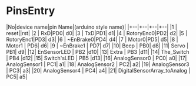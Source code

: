 # PinsEntry

|No|device name|pin Name|(arduino style name)|
|+--|+--|+--|+--|
|1 | reset||rst|
|2 | RxD|PD0| d0|
|3 | TxD|PD1| d1|
|4 | RotoryEnc0|PD2| d2|
|5 | RotoryEnc1|PD3| d3|
|6 | ~EnBrake0|PD4| d4|
|7 | Motor0|PD5| d5|
|8 | Motor1 | PD6| d6|
|9 | ~EnBrake1 | PD7| d7|
|10| Beep | PB0| d8|
|11| Servo | PB1| d9|
|12| EnSensorLED | PB2 |d10|
|13| Extra | PB3 |d11|
|14| The_Switch | PB4 |d12|
|15| Switch'sLED | PB5 |d13|
|16| AnalogSensor0 | PC0| a0|
|17| AnalogSensor1 | PC1| a1|
|18| AnalogSensor2 | PC2| a2|
|19| AnalogSensor3 | PC3| a3|
|20| AnalogSensor4 | PC4| a4|
|21| DigitalSensorArray_toAnalog | PC5| a5|
